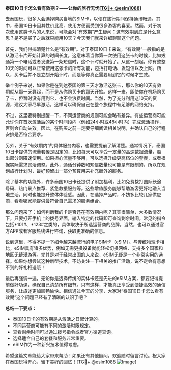 **泰国10日卡怎么看有效期？——让你的旅行无忧[[TG💪+ @esim1088](https://t.me/s/esim1088)]**

去泰国玩，很多人会选择购买当地的SIM卡，以便在旅行期间保持通讯畅通。其中，泰国10日卡因其性价比高、使用方便而受到很多游客的喜爱。然而，对于初次使用这类卡片的人来说，可能会对“有效期”产生疑问：这有效期到底是什么意思？是不是买了之后就只能用10天？今天我们就来详细聊聊这个问题。

首先，我们得搞清楚什么是“有效期”。对于泰国10日卡来说，“有效期”一般指的是从激活卡片开始计算的时间长度。这意味着当你第一次使用这张卡的时候，比如拨通第一个电话或者发送第一条短信时，这个计时就开始了。从这一刻起，你有整整10天的时间可以正常使用这张卡的所有功能，包括打电话、发短信以及上网。所以，买卡后并不是立刻开始计时，而是等你真正需要用到它的时候才生效。

举个例子来说，如果你是在到达泰国的第三天才激活这张卡，那么你的10天有效期就从那一天算起，而不是从你购买卡的那天开始。这样一来，即使你在机场购买了卡，但暂时没有用到它，也不会浪费时间。当然，为了充分利用这10天的资源，建议大家尽早激活，这样可以确保自己在整个旅程中有足够的网络支持。

不过，这里要特别提醒一下，不同运营商的规则可能会略有差异。有些运营商可能允许你在首次激活后的某个时间段内（例如24小时或48小时内）完成激活操作，否则会自动失效。因此，在购买之前一定要仔细阅读相关说明，并确认自己的行程安排是否符合要求。

另外，关于“有效期内”的具体服务内容，也需要提前了解清楚。通常情况下，泰国10日卡提供的流量套餐是固定的，比如每天可以享受一定量的高速数据流量，超出部分则降速使用。如果担心流量不够用，可以选择升级更高档位的套餐，或者根据实际需求灵活调整。此外，通话分钟数和短信数量也可能是有限制的，所以在规划旅行计划时，最好预留出一部分预算用来补充额外的服务。

除了基本的功能外，许多泰国10日卡还提供了附加福利，比如免费拨打国际长途号码、热门景点推荐、紧急救援服务等。这些增值服务能够帮助游客更好地融入当地生活，同时也能提升整体体验感。因此，在选择产品时，不妨多比较几家供应商，看看哪家能提供最符合自己需求的服务组合。

那么问题来了：如何判断我的卡是否还在有效期内呢？其实很简单，大多数情况下，只要打开手机上的拨号界面，输入特定的代码即可查询剩余时间。常见的指令包括*101#、*123#之类的，具体取决于所选运营商的品牌。当然，也可以通过官方APP或者客服热线进行咨询，获取更准确的信息。

说到这里，不得不提一下如今越来越流行的电子SIM卡（eSIM）。与传统物理卡相比，eSIM具有诸多优势，例如无需更换设备就能轻松切换网络、支持多个国家和地区无缝漫游等。尤其是对于经常出国的人来说，eSIM无疑是一个非常实用的选择。如果你想尝试这种新型技术，不妨关注一下相关的推广活动，说不定会有意想不到的好礼相送哦！

最后再强调一遍，无论你是选择传统的实体卡还是先进的eSIM方案，都要记得提前做好功课，确保自己清楚所有细节。只有这样，才能真正享受到便捷高效的通信服务，让旅途更加顺畅愉快。相信通过今天的分享，大家对“泰国10日卡怎么看有效期”这个问题已经有了清晰的认识了吧？

**总结一下要点：**
- 泰国10日卡的有效期是从激活之日起计算的。
- 不同运营商可能有不同的激活时限规定。
- 查看剩余时间可以通过拨号指令或者官方渠道查询。
- 选择适合自己的套餐和服务非常重要。
- eSIM作为一种新兴技术值得考虑。

希望这篇文章能给大家带来帮助！如果还有其他疑问，欢迎随时留言讨论。祝大家在泰国玩得开心，留下美好的回忆！[[TG💪+ @esim1088](https://t.me/s/esim1088) ![Image](https://i.postimg.cc/4NQfJmqS/Snipaste-2025-05-13-00-14-12.png)]